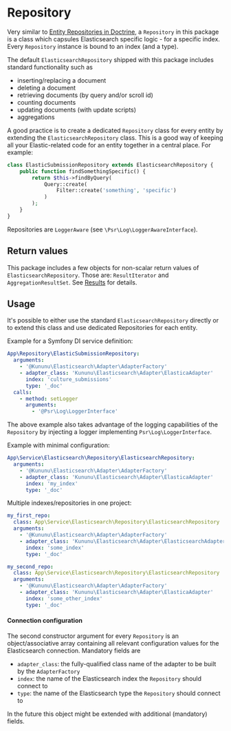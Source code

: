 # Repository
Very similar to [Entity Repositories in Doctrine](https://www.doctrine-project.org/projects/doctrine-orm/en/2.6/reference/working-with-objects.html), a `Repository` in this package is a class which capsules Elasticsearch specific logic - for a specific index.
Every `Repository` instance is bound to an index (and a type).

The default `ElasticsearchRepository` shipped with this package includes standard functionality such as
 - inserting/replacing a document
 - deleting a document
 - retrieving documents (by query and/or scroll id)
 - counting documents
 - updating documents (with update scripts)
 - aggregations

A good practice is to create a dedicated `Repository` class for every entity by extending the `ElasticsearchRepository` class. This is a good way of keeping all your Elastic-related code for an entity together in a central place. For example:
```php
class ElasticSubmissionRepository extends ElasticsearchRepository {
    public function findSomethingSpecific() {
        return $this->findByQuery(
            Query::create(
                Filter::create('something', 'specific')
            )
        );
    }
}
``` 

Repositories are `LoggerAware` (see `\Psr\Log\LoggerAwareInterface`).

## Return values
This package includes a few objects for non-scalar return values of `ElasticsearchRepository`. Those are: `ResultIterator` and `AggregationResultSet`. See [Results](RESULTS.md) for details.

## Usage
It's possible to either use the standard `ElasticsearchRepository` directly or to extend this class and use dedicated Repositories for each entity.

Example for a Symfony DI service definition:
```yaml
App\Repository\ElasticSubmissionRepository:
  arguments:
    - '@Kununu\Elasticsearch\Adapter\AdapterFactory'
    - adapter_class: 'Kununu\Elasticsearch\Adapter\ElasticaAdapter'
      index: 'culture_submissions'
      type: '_doc'
  calls:
    - method: setLogger
      arguments:
        - '@Psr\Log\LoggerInterface'
```

The above example also takes advantage of the logging capabilities of the `Repository` by injecting a logger implementing `Psr\Log\LoggerInterface`.

Example with minimal configuration:
```yaml
App\Service\Elasticsearch\Repository\ElasticsearchRepository:
  arguments:
    - '@Kununu\Elasticsearch\Adapter\AdapterFactory'
    - adapter_class: 'Kununu\Elasticsearch\Adapter\ElasticaAdapter'
      index: 'my_index'
      type: '_doc'
```

Multiple indexes/repositories in one project:
```yaml
my_first_repo:
  class: App\Service\Elasticsearch\Repository\ElasticsearchRepository
  arguments:
    - '@Kununu\Elasticsearch\Adapter\AdapterFactory'
    - adapter_class: 'Kununu\Elasticsearch\Adapter\ElasticsearchAdapter'
      index: 'some_index'
      type: '_doc'

my_second_repo:
  class: App\Service\Elasticsearch\Repository\ElasticsearchRepository
  arguments:
    - '@Kununu\Elasticsearch\Adapter\AdapterFactory'
    - adapter_class: 'Kununu\Elasticsearch\Adapter\ElasticaAdapter'
      index: 'some_other_index'
      type: '_doc'
```

#### Connection configuration
The second constructor argument for every `Repository` is an object/associative array containing all relevant configuration values for the Elasticsearch connection.
Mandatory fields are
 - `adapter_class`: the fully-qualified class name of the adapter to be built by the `AdapterFactory`
 - `index`: the name of the Elasticsearch index the `Repository` should connect to
 - `type`: the name of the Elasticsearch type the `Repository` should connect to

In the future this object might be extended with additional (mandatory) fields.

